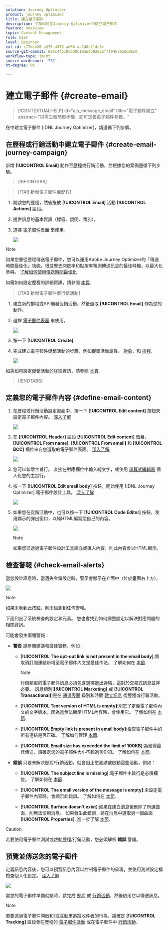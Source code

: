 ```yaml
---
solution: Journey Optimizer
product: journey optimizer
title: 建立電子郵件
description: 了解如何在Journey Optimizer中建立電子郵件
feature: Overview
topic: Content Management
role: User
level: Beginner
exl-id: c77dc420-a375-4376-ad86-ac740e214c3c
source-git-commit: 020c4fb18cbd0c10a6eb92865f7f0457e5db8bc0
workflow-type: tm+mt
source-wordcount: '737'
ht-degree: 0%

---
```


# 建立電子郵件 {#create-email}

>[!CONTEXTUALHELP]
>id="ajo_message_email"
>title="電子郵件建立"
>abstract="只需三個簡單步驟，即可定義電子郵件參數。"

在中建立電子郵件 [!DNL Journey Optimizer]，請遵循下列步驟。

## 在歷程或行銷活動中建立電子郵件 {#create-email-journey-campaign}

新增 **[!UICONTROL Email]** 動作至歷程或行銷活動，並根據您的案例遵循下列步驟。

>[!BEGINTABS]

>[!TAB 新增電子郵件至歷程]

1. 開啟您的歷程，然後拖放 **[!UICONTROL Email]** 活動 **[!UICONTROL Actions]** 區段。

1. 提供訊息的基本資訊（標籤、說明、類別）。

1. 選擇 [電子郵件表面](email-settings.md) 來使用。

   ![](assets/email_journey.png)

>[!NOTE]
>
>如果您要從歷程傳送電子郵件，您可以運用Adobe Journey Optimizer的「傳送時間最佳化」功能，根據歷史開啟率和點按率預測傳送訊息的最佳時機，以最大化參與。 [了解如何使用傳送時間最佳化](../building-journeys/journeys-message.md#send-time-optimization)

如需如何設定歷程的詳細資訊，請參閱 [本頁](../building-journeys/journey-gs.md).

>[!TAB 新增電子郵件至行銷活動]

1. 建立新的排程或API觸發促銷活動，然後選取 **[!UICONTROL Email]** 作為您的動作。

1. 選擇 [電子郵件表面](email-settings.md) 來使用。

   ![](assets/email_campaign.png)

1. 按一下 **[!UICONTROL Create]**.

1. 完成建立電子郵件促銷活動的步驟，例如促銷活動屬性、 [對象](../segment/about-segments.md)，和 [排程](../campaigns/create-campaign.md#schedule).

   ![](assets/email_campaign_steps.png)

<!--
From the **[!UICONTROL Action]** section, specify if you want to track how your recipients react to your delivery: you can track email opens, and/or clicks on links and buttons in your email.

![](assets/email_campaign_tracking.png)
-->

如需如何設定促銷活動的詳細資訊，請參閱 [本頁](../campaigns/get-started-with-campaigns.md).

>[!ENDTABS]

## 定義您的電子郵件內容 {#define-email-content}

1. 在歷程或行銷活動設定畫面中，按一下 **[!UICONTROL Edit content]** 按鈕來設定電子郵件內容。 [深入了解](get-started-email-design.md)

   ![](assets/email_campaign_edit_content.png)

1. 在 **[!UICONTROL Header]** 區段 **[!UICONTROL Edit content]** 螢幕， **[!UICONTROL From name]**, **[!UICONTROL From email]** 和 **[!UICONTROL BCC]** 欄位來自您選取的電子郵件表面。 [深入了解](email-settings.md) <!--check if same for journey-->

   ![](assets/email_designer_edit_content_header.png)

1. 您可以新增主旨行。 直接在對應欄位中輸入純文字，或使用 [運算式編輯器](../personalization/personalization-build-expressions.md) 個人化您的主旨行。

1. 按一下 **[!UICONTROL Edit email body]** 按鈕，開始使用 [!DNL Journey Optimizer] 電子郵件設計工具。 [深入了解](get-started-email-design.md)

   ![](assets/email_designer_edit_email_body.png)

1. 如果您在促銷活動中，也可以按一下 **[!UICONTROL Code Editor]** 按鈕，使用顯示的彈出窗口，以純HTML編寫您自己的內容。

   ![](assets/email_designer_edit_code_editor.png)

   >[!NOTE]
   >
   >如果您已透過電子郵件設計工具建立或匯入內容，則此內容會以HTML顯示。

## 檢查警報 {#check-email-alerts}

當您設計訊息時，當遺失金鑰設定時，警示會顯示在介面中（位於畫面右上方）。

![](assets/email_journey_alerts_details.png)

>[!NOTE]
>
>如果未看到此按鈕，則未檢測到任何警報。

下面列出了系統檢查的設定和元素。 您也會找到如何調整設定以解決對應問題的相關資訊。

可能會發生兩種警報：

* **警告** 請參閱建議和最佳實務，例如：

   * **[!UICONTROL The opt-out link is not present in the email body]**:將取消訂閱連結新增至電子郵件內文是最佳作法。 了解如何在 [本節](../privacy/opt-out.md#opt-out-management).

      >[!NOTE]
      >
      >行銷類型的電子郵件訊息必須包含選擇退出連結，這對於交易式訊息並非必要。 訊息類別(**[!UICONTROL Marketing]** 或 **[!UICONTROL Transactional]**)是在 [通道表面](email-settings.md#email-type) 級別和時間 [建立訊息](#create-email-journey-campaign) 從歷程或行銷活動。

   * **[!UICONTROL Text version of HTML is empty]**:別忘了定義電子郵件內文的文字版本，因為當無法顯示HTML內容時，會使用它。 了解如何在 [本節](text-version-email.md).

   * **[!UICONTROL Empty link is present in email body]**:檢查電子郵件中的所有連結是否正確。 了解如何管理 [本節](content-from-scratch.md).

   * **[!UICONTROL Email size has exceeded the limit of 100KB]**:為獲得最佳傳送，請確定您的電子郵件大小不超過100KB。 了解如何在 [本節](content-from-scratch.md).

* **錯誤** 只要未解決歷程/行銷活動，就會阻止您測試或啟動這些活動，例如：

   * **[!UICONTROL The subject line is missing]**:電子郵件主旨行是必填欄位。 了解如何在 [本節](create-email.md).

   <!--HTML is empty when Amp HTML is present-->

   * **[!UICONTROL The email version of the message is empty]**:未設定電子郵件內容時，會顯示此錯誤。 了解如何在 [本節](get-started-email-design.md).

   * **[!UICONTROL Surface doesn't exist]**:如果在建立消息後刪除了所選曲面，則無法使用消息。 如果發生此錯誤，請在消息中選取另一個曲面 **[!UICONTROL Properties]**. 進一步了解 [本節](../configuration/channel-surfaces.md).


>[!CAUTION]
>
>若要使用電子郵件測試或啟動歷程/行銷活動，您必須解析 **錯誤** 警報。

## 預覽並傳送您的電子郵件

定義訊息內容後，您可以預覽訊息內容以控制電子郵件的呈現，並使用測試設定檔檢查個人化設定。 [深入了解](preview.md)

![](assets/email_designer_edit_simulate.png)

當您的電子郵件準備就緒時，請完成 [歷程](../building-journeys/journey-gs.md) 或 [行銷活動](../campaigns/create-campaign.md)，然後啟用它以傳送訊息。

>[!NOTE]
>
>若要透過電子郵件開啟和/或互動來追蹤收件者的行為，請確定 **[!UICONTROL Tracking]** 區段會在歷程的 [電子郵件活動](../building-journeys/journeys-message.md) 或在電子郵件中 [行銷活動](../campaigns/create-campaign.md).<!--to move?-->

<!--

## Define your email content {#email-content}

Use [!DNL Journey Optimizer] Email Designer to [design your email from scratch](../email/content-from-scratch.md). If you have an existing content, you can [import it in the Email Designer](../email/existing-content.md), or [code your own content](../email/code-content.md) in [!DNL Journey Optimizer]. 

[!DNL Journey Optimizer] comes with a set of [built-in templates](email-templates.md) to help you start. Any email can also be saved as a template.

Use [!DNL Journey Optimizer] Expression editor to personalize your messages with profiles' data. For more on personalization, refer to [this section](../personalization/personalize.md).

Adapt the content of your messages to the targeted profiles by using [!DNL Journey Optimizer] dynamic content capabilities. [Get started with dynamic content](../personalization/get-started-dynamic-content.md)

## Email tracking {#email-tracking}

If you want to track the behavior of your recipients through openings and/or clicks on links, enable the following options: **[!UICONTROL Email opens]** and **[!UICONTROL Click on email]**. 

Learn more about tracking in [this section](message-tracking.md).

## Validate your email content {#email-content-validate}

Control the rendering of your email, and check personalization settings with test profiles, using the preview section on the left-hand side. For more on this, refer to [this section](preview.md).

![](assets/messages-simple-preview.png)

You must also check alerts in the upper section of the editor.  Some of them are simple warnings, but others can prevent you from using the message. 

-->

